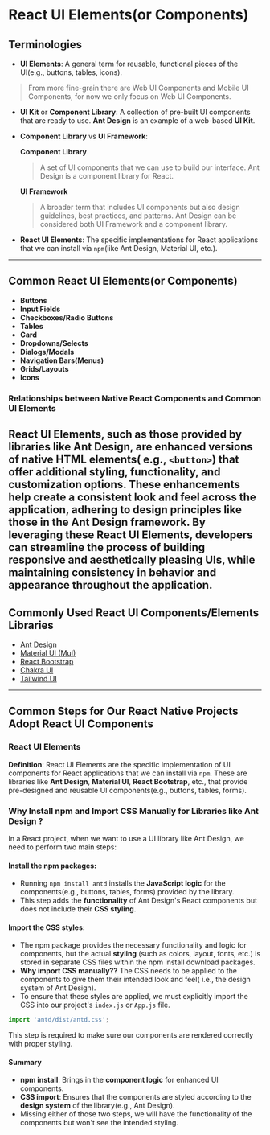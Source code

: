 # React UI Elements(or Components)

## Terminologies

- **UI Elements**: A general term for reusable, functional pieces of the UI(e.g., buttons, tables, icons).

> From more fine-grain there are Web UI Components and Mobile UI Components, for now we only focus on Web UI Components.

- **UI Kit** or **Component Library**: A collection of pre-built UI components that are ready to use. **Ant Design** is
  an example of a web-based **UI Kit**.

- **Component Library** vs **UI Framework**:

  **Component Library**

  > A set of UI components that we can use to build our interface. Ant Design is a component library for React.

  **UI Framework**

  > A broader term that includes UI components but also design guidelines, best practices, and patterns. Ant Design can
  be considered both UI Framework and a component library.

- **React UI Elements**: The specific implementations for React applications that we can install via `npm`(like Ant
  Design, Material UI, etc.).

--- 

## Common React UI Elements(or Components)

- **Buttons**
- **Input Fields**
- **Checkboxes/Radio Buttons**
- **Tables**
- **Card**
- **Dropdowns/Selects**
- **Dialogs/Modals**
- **Navigation Bars(Menus)**
- **Grids/Layouts**
- **Icons**

### Relationships between Native React Components and Common UI Elements

React UI Elements, such as those provided by libraries like Ant Design, are enhanced versions of native HTML elements(
e.g., `<button>`)
that offer additional **styling**, **functionality**, and **customization options**. These enhancements help create a
consistent look and feel
across the application, adhering to design principles like those in the Ant Design framework.
By leveraging these React UI Elements, developers can streamline the process of building responsive and aesthetically
pleasing UIs,
while maintaining consistency in behavior and appearance throughout the application.
---

## Commonly Used React UI Components/Elements Libraries

- [Ant Design](https://4x.ant.design/)
- [Material UI (MuI)](https://mui.com/material-ui/getting-started/)
- [React Bootstrap](https://react-bootstrap.netlify.app/docs/components/accordion)
- [Chakra UI](https://v2.chakra-ui.com/docs/components)
- [Tailwind UI](https://tailwindui.com/documentation)

--- 

## Common Steps for Our React Native Projects Adopt React UI Components

### React UI Elements

**Definition**: React UI Elements are the specific implementation of UI components for React applications that we can
install via `npm`. These are libraries like **Ant Design**, **Material UI**, **React Bootstrap**, etc., that provide
pre-designed and reusable UI components(e.g., buttons, tables, forms).

### Why Install npm and Import CSS Manually for Libraries like Ant Design ?

In a React project, when we want to use a UI library like Ant Design, we need to perform two main steps:

#### Install the npm packages:

* Running `npm install antd` installs the **JavaScript logic** for the components(e.g., buttons, tables, forms) provided
  by the library.
* This step adds the **functionality** of Ant Design's React components but does not include their **CSS styling**.

#### Import the CSS styles:

* The npm package provides the necessary functionality and logic for components, but the actual **styling** (such as
  colors, layout, fonts, etc.) is stored in separate CSS files within the npm install download packages.
* **Why import CSS manually??** The CSS needs to be applied to the components to give them their intended look and feel(
  i.e., the design system of Ant Design). 
* To ensure that these styles are applied, we must explicitly import the CSS into our project's `index.js` or `App.js` file. 
```javascript
import 'antd/dist/antd.css'; 
```
This step is required to make sure our components are rendered correctly with proper styling. 

#### Summary 
* **npm install**: Brings in the **component logic** for enhanced UI components. 
* **CSS import**: Ensures that the components are styled according to the **design system** of the library(e.g., Ant Design).
* Missing either of those two steps, we will have the functionality of the components but won't see the intended styling.




